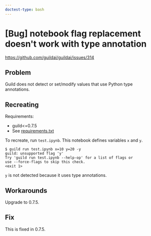 ```yaml
---
doctest-type: bash
---
```


# [Bug] notebook flag replacement doesn't work with type annotation

https://github.com/guildai/guildai/issues/314

## Problem

Guild does not detect or set/modify values that use Python type
annotations.

## Recreating

Requirements:

- guild<=0.7.5
- See [requirements.txt](requirements.txt)

To recreate, run `test.ipynb`. This notebook defines variables `x` and
`y`.

    $ guild run test.ipynb x=10 y=20 -y
    guild: unsupported flag 'y'
    Try 'guild run test.ipynb --help-op' for a list of flags or
    use --force-flags to skip this check.
    <exit 1>

`y` is not detected because it uses type annotations.

## Workarounds

Upgrade to 0.7.5.

## Fix

This is fixed in 0.7.5.
